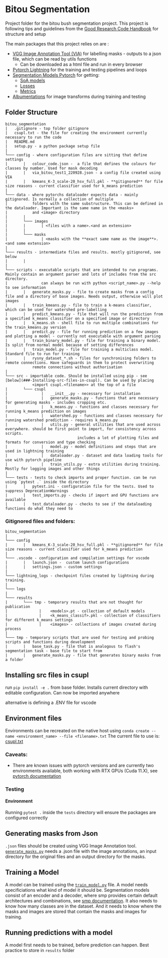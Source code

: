 # Bitou Segmentation

Project folder for the bitou bush segmentation project.
This project is following tips and guidelines from the [Good Research Code Handbook](https://goodresearch.dev/setup.html) for structure and setup

The main packages that this project relies on are :
* [VGG Image Annotation Tool (VIA)](https://www.robots.ox.ac.uk/~vgg/software/via/) for labelling masks - outputs to a json file, which can be read by utils functions
    * Can be downloaded as a html file and run in every browser
* [Pytorch Lightning](https://www.pytorchlightning.ai/) for the training and testing pipelines and loops
* [Segmentation Models Pytorch](https://smp.readthedocs.io/en/latest/index.html) for getting:
    * [SoA models](https://smp.readthedocs.io/en/latest/models.html)
    * [Losses](https://smp.readthedocs.io/en/latest/losses.html)
    * [Metrics](https://smp.readthedocs.io/en/latest/metrics.html)
* [Albumentations](https://albumentations.ai/) for image transforms during training and testing

<!-- ! this example is for writing custom transforms - background randomization https://docs.fast.ai/tutorial.albumentations.html -->
## Folder Structure
```
bitou_segmentation
|   .gitignore - top folder gitignore
|   csupl.txt - the file for creating the environment currently necessary to run the code
|   README.md
|   setup.py - a python package setup file
|
└─── config - where configuration files are sitting that define settings
|       |   colour_code.json -  a file that defines the colours for classes by number. Used for mask decoding
|       |   via_bitou_test1_220928.json - a config file created using VIA
|       |   kmeans_K-3_scale-20_hsv_full.pkl - **gitignored** for file size reasons - current classifier used for k_means prediction
|
└─── data - where pytorchs dataloader expects data - mainly gitignored. Is normally a collection of multiple 
|           folders with the same substructure. This can be defined in the dataloader. Important is the same name in the <masks>
|           and <image> directory
|       |
|       └─── images
|       |       | <files with a name>.<and an extension>
|       |       
|       └─── masks
|               | <masks with the **exact same name as the image**>.<and some extension>
|
└─── results - intermediate files and results. mostly gitignored, see below
|       |   
|
└─── scripts - executable scripts that are intended to run programs. Mainly contain an argument parser and lots of includes from the src directory.
|               can always be run with python <script_name>.py --help to see information
|       |   generate_masks.py - file to create masks from a config file and a directory of base images. Needs output, otherwise will plot images
|       |   train_kmeans.py - file to train a k-means classifier, which can be used for watershed pre-labelling
|       |   predict_kmeans.py - file that will run the prediction from a specified k_means classifier on a specified image or directory
|       |   k_means.sh - shell file to run multiple combinations for the train_kmeans.py version
|       |   predict.py - file for running prediction on a few images and plotting a model - currently not executable with argument parsing
|       |   train_binary_model.py - file for training a binary model. Is split from normal model because of setting differences
|       |   train_model.py - file for training a multiclass model. Standard file to run for training
|       |   rysny_dataset_*.sh - files for synchronising folders to remote connections. Have safeguards in them to protect overwriting
            remote connections without authorisation 
|
└─── src - importable code. Should be installed using pip - see [below](###-Installing-src-files-in-csupl). Can be used by placing
            <import csupl.<filename>> at the top of a file
|       └─── csupl
|               |   __init__.py - necessary for installation
|               |   generate_masks.py - functions that are necessary for generating masks - includes cropping etc.
|               |   k_means.py - functions and classes necessary for running k_means prediction on images
|               |   watershed.py - functions and classes necessary for running watershed prediction - requires k_means.py
|               |   utils.py - general utilities that are used across everywhere. should be first point to import, for consistency across scripts. 
                                includes a lot of plotting files and formats for conversion and type checking
|               |   model.py - model definitions and steps that are used in lightning training
|               |   dataloader.py - dataset and data loading tools for use with pytorch pipeline
|               |   train_utils.py - extra utilities during training. Mostly for logging images and other things
|
└─── tests - tests to check imports and proper function. can be run using `pytest .` inside the directory
|       |   pytest.ini - configuration file for the tests. Used to suppress DeprecationWarnings
|       |   test_imports.py - checks if import and GPU functions are available
|       |   test_dataloader.py - checks to see if the dataloading functions do what they need to
```

### Gitignored files and folders:
```
bitou_segmentation
|
└─── config
|       |   kmeans_K-3_scale-20_hsv_full.pkl - **gitignored** for file size reasons - current classifier used for k_means prediction
|
└─── .vscode - configuration and compilation settings for vscode
|       |   launch.json -  custom launch configurations    
|       |   settings.json - custom settings
|
└─── lightning_logs - checkpoint files created by lightning during training.
|
└─── logs      
|
└─── results
|       └─── tmp - temporary results that are not thought for publication
|              |    <models>.pt - collection of default models
|              |    <k_means_classif>.pkl - collection of classifiers for different k_means settings
|              |    <images> - collections of images created during process
|
└─── tmp - temporary scripts that are used for testing and probing scripts and functions during development
|       |   base_task.py - file that is analogous to flash's segmentation task - base file to start from
|       |   generate_masks.py - file that generates binary masks from a folder
```

## Installing src files in csupl
run `pip install -e .` from base folder. Installs current directory with editable configuration. Can now be imported anywhere

alternative is defining a .ENV file for vscode

## Environment files
Environments can be recreated on the native host using `conda create --name <environment_name> --file <filename>.txt`
The current file to use is: [csupl.txt](csupl.txt)
### Caveats:
* There are known issues with pytorch versions and  are currently two environments available, both working with RTX GPUs (Cuda 11.X), see [pytorch documentation](https://discuss.pytorch.org/t/nvidia-geforce-rtx-3090-with-cuda-capability-sm-86-is-not-compatible-with-the-current-pytorch-installation/141940)

### Testing
#### Environment
Running `pytest .` inside the `tests` directory will ensure the packages are configured correctly

## Generating masks from Json
`.json` files should be created using VGG Image Annotation tool.
[`generate_masks.py`](scripts/generate_masks.py) needs a .json file with the image annotations, an input directory for the original files and an output directory for the masks.

## Training a Model
A model can be trained using the [`train_model.py`](scripts/train_model.py) file.
A model needs specificiations what kind of model it should be. Segmentation models consist of an encoder and a decoder, where smp provides certain default architectures and combinations, see [smp documentation](https://smp.readthedocs.io/en/latest/models.html). It also needs to know how many classes are in the dataset. And it needs to know where the masks and images are stored that contain the masks and images for training.

## Running predictions with a model
A model first needs to be trained, before prediction can happen. Best practice to store in `results` folder
